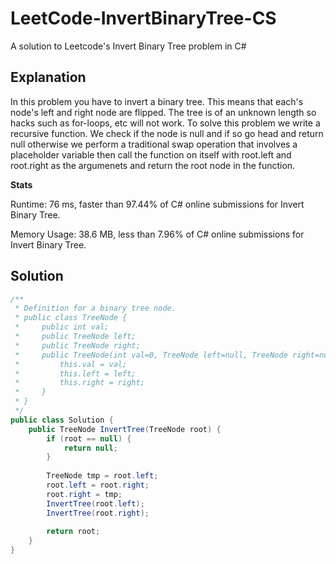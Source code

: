 # LeetCode-InvertBinaryTree-CS
A solution to Leetcode's Invert Binary Tree problem in C#

## Explanation
In this problem you have to invert a binary tree. This means that each's node's left and right node are flipped. The tree is of an unknown length so hacks such as for-loops, etc will not work. To solve this problem we write a recursive function. We check if the node is null and if so go head and return null otherwise we perform a traditional swap operation that involves a placeholder variable then call the function on itself with root.left and root.right as the argumenets and return the root node in the function.

**Stats**

Runtime: 76 ms, faster than 97.44% of C# online submissions for Invert Binary Tree.

Memory Usage: 38.6 MB, less than 7.96% of C# online submissions for Invert Binary Tree.

## Solution
```cs
/**
 * Definition for a binary tree node.
 * public class TreeNode {
 *     public int val;
 *     public TreeNode left;
 *     public TreeNode right;
 *     public TreeNode(int val=0, TreeNode left=null, TreeNode right=null) {
 *         this.val = val;
 *         this.left = left;
 *         this.right = right;
 *     }
 * }
 */
public class Solution {
    public TreeNode InvertTree(TreeNode root) {
        if (root == null) {
            return null;
        }
        
        TreeNode tmp = root.left;
        root.left = root.right;
        root.right = tmp;
        InvertTree(root.left);
        InvertTree(root.right);
        
        return root;
    }
}
```
